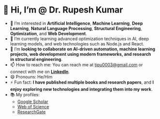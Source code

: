 # 👋 Hi, I’m @ Dr. Rupesh Kumar
- 👀 I’m interested in **Artificial Intelligence**, **Machine Learning**, **Deep Learning**, **Natural Language Processing**, **Structural Engineering**, **Optimization**, and **Web Development**.
- 🌱 I’m currently learning advanced optimization techniques in AI, deep learning models, and web technologies such as Node.js and React.
- 💞️ I’m **looking to collaborate on AI-driven automation, machine learning projects, web development using modern frameworks, and research in structural engineering**.
- 📫 How to reach me: You can reach me at tipu0003@gmail.com or connect with me on **[LinkedIn](https://www.linkedin.com/in/dr-rupesh-kumar-a60096270/)**.
- 😄 Pronouns: He/Him
- ⚡ Fun fact: **I have published multiple books and research papers**, and **I enjoy exploring new technologies and integrating them into my work**.
- 📚 My profiles:
  - [Google Scholar](https://scholar.google.com/citations?user=uZzLU8IAAAAJ&hl=en&oi=ao)
  - [Web of Science](https://www.webofscience.com/wos/author/record/AFC-1290-2022)
  - [ResearchGate](https://www.researchgate.net/profile/Rupesh-Kumar-Tipu?ev=hdr_xprf)

<!---
drrupeshkumar/drrupeshkumar is a ✨ special ✨ repository because its `README.md` (this file) appears on your GitHub profile.
You can click the Preview link to take a look at your changes.
--->
